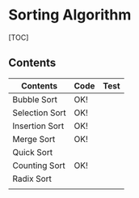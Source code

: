 # Sorting Algorithm



[TOC]



## Contents

| Contents       | Code | Test |
| -------------- | ---- | ---- |
| Bubble Sort    | OK!  |      |
| Selection Sort | OK!  |      |
| Insertion Sort | OK!  |      |
| Merge Sort     | OK!  |      |
| Quick Sort     |      |      |
| Counting Sort  | OK!  |      |
| Radix Sort     |      |      |
|                |      |      |
